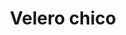 ---
title: Velero chico
date: 
draft: false

# descripcion
description : Velero chico

materials: Plata 925

color: Plateado

dimensions: 1,6cm x 2cm

code: 02-14-0213

type: "Dijes"

categories: []

price: $5.120,00

price_eftvo: $4.350,00

# Images
# first image will be shown in the product page
images:
  # - image: "images/path_to_image"
  # La ubicacion de las imagenes es imagenes/Dijes/Dijes.Plata/02-14-0213-velero-chico
  - image: "./images/dijes/plata/02-14-0213-velero-chico.JPG"
---
